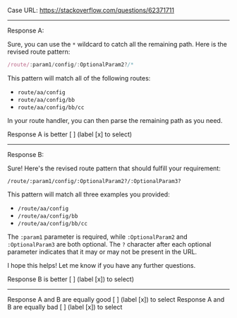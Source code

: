 Case URL: https://stackoverflow.com/questions/62371711

------
Response A:

Sure, you can use the `*` wildcard to catch all the remaining path. Here is the revised route pattern:

```javascript
/route/:param1/config/:OptionalParam2?/*
```

This pattern will match all of the following routes:

- `route/aa/config`
- `route/aa/config/bb`
- `route/aa/config/bb/cc`

In your route handler, you can then parse the remaining path as you need.

Response A is better [ ] (label [x] to select)

-------
Response B:

Sure! Here's the revised route pattern that should fulfill your requirement:

```
/route/:param1/config/:OptionalParam2?/:OptionalParam3?
```

This pattern will match all three examples you provided:

- `/route/aa/config`
- `/route/aa/config/bb`
- `/route/aa/config/bb/cc`

The `:param1` parameter is required, while `:OptionalParam2` and `:OptionalParam3` are both optional. The `?` character after each optional parameter indicates that it may or may not be present in the URL.

I hope this helps! Let me know if you have any further questions.

Response B is better [ ] (label [x]) to select)

-------

Response A and B are equally good [ ] (label [x]) to select
Response A and B are equally bad [ ] (label [x]) to select
